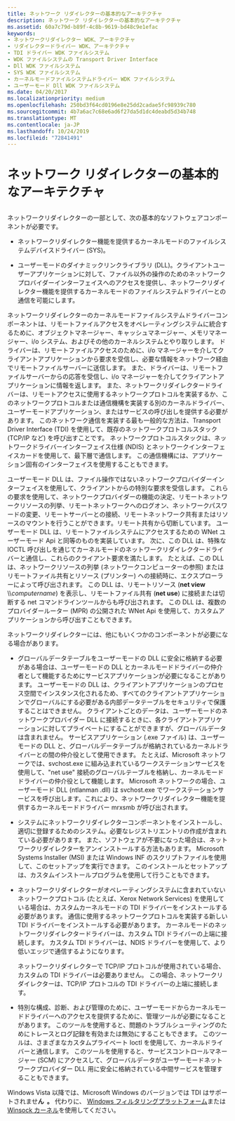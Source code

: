 ```yaml
---
title: ネットワーク リダイレクターの基本的なアーキテクチャ
description: ネットワーク リダイレクターの基本的なアーキテクチャ
ms.assetid: 60a7c79d-b89f-4c8b-9619-bd48c9e1efac
keywords:
- ネットワークリダイレクター WDK、アーキテクチャ
- リダイレクタードライバー WDK、アーキテクチャ
- TDI ドライバー WDK ファイルシステム
- WDK ファイルシステムの Transport Driver Interface
- Dll WDK ファイルシステム
- SYS WDK ファイルシステム
- カーネルモードファイルシステムドライバー WDK ファイルシステム
- ユーザーモード Dll WDK ファイルシステム
ms.date: 04/20/2017
ms.localizationpriority: medium
ms.openlocfilehash: 250bd3f64cd0196e8e25dd2cadae5fc98939c780
ms.sourcegitcommit: 4b7a6ac7c68e6ad6f27da5d1dc4deabd5d34b748
ms.translationtype: MT
ms.contentlocale: ja-JP
ms.lasthandoff: 10/24/2019
ms.locfileid: "72841491"
---
```

# <a name="basic-architecture-of-a-network-redirector"></a>ネットワーク リダイレクターの基本的なアーキテクチャ


## <span id="ddk_basic_architecture_of_a_network_redirector_if"></span><span id="DDK_BASIC_ARCHITECTURE_OF_A_NETWORK_REDIRECTOR_IF"></span>


ネットワークリダイレクターの一部として、次の基本的なソフトウェアコンポーネントが必要です。

-   ネットワークリダイレクター機能を提供するカーネルモードのファイルシステムデバイスドライバー (SYS)。

-   ユーザーモードのダイナミックリンクライブラリ (DLL)。クライアントユーザーアプリケーションに対して、ファイル以外の操作のためのネットワークプロバイダーインターフェイスへのアクセスを提供し、ネットワークリダイレクター機能を提供するカーネルモードのファイルシステムドライバーとの通信を可能にします。

ネットワークリダイレクターのカーネルモードファイルシステムドライバーコンポーネントは、リモートファイルアクセスをオペレーティングシステムに統合するために、オブジェクトマネージャー、キャッシュマネージャー、メモリマネージャー、i/o システム、およびその他のカーネルシステムとやり取りします。 ドライバーは、リモートファイルアクセスのために、i/o マネージャーを介してクライアントアプリケーションから要求を受信し、必要な情報をネットワーク経由でリモートファイルサーバーに送信します。 また、ドライバーは、リモートファイルサーバーからの応答を受信し、i/o マネージャーを介してクライアントアプリケーションに情報を返します。 また、ネットワークリダイレクタードライバーは、リモートアクセスに使用するネットワークプロトコルを実装するか、このネットワークプロトコルまたは通信機構を実装する別のカーネルドライバー、ユーザーモードアプリケーション、またはサービスの呼び出しを提供する必要があります。 このネットワーク通信を実装する最も一般的な方法は、Transport Driver Interface (TDI) を使用して、既存のネットワークプロトコルスタック (TCP/IP など) を呼び出すことです。 ネットワークプロトコルスタックは、ネットワークドライバーインターフェイス仕様 (NDIS) とネットワークインターフェイスカードを使用して、最下層で通信します。 この通信機構には、アプリケーション固有のインターフェイスを使用することもできます。

ユーザーモード DLL は、ファイル操作ではないネットワークプロバイダーインターフェイスを使用して、クライアントからの特別な要求を受信します。 これらの要求を使用して、ネットワークプロバイダーの機能の決定、リモートネットワークリソースの列挙、リモートネットワークへのログオン、ネットワークパスワードの変更、リモートサーバーとの接続、リモートネットワーク共有またはリソースのマウントを行うことができます。リモート共有から切断しています。 ユーザーモード DLL は、リモートファイルシステムにアクセスするための WNet ユーザーモード Api と同等のものを実装しています。 次に、この DLL は、特殊な IOCTL 呼び出しを通じてカーネルモードのネットワークリダイレクタードライバーと通信し、これらのクライアント要求を満たします。 たとえば、この DLL は、ネットワークリソースの列挙 (ネットワークコンピューターの参照) またはリモートファイル共有とリソース (プリンター) への接続時に、エクスプローラーによって呼び出されます。 この DLL は、リモートリソース (**net view** \\\\*computername*) を表示し、リモートファイル共有 (**net use**) に接続または切断する net コマンドラインツールからも呼び出されます。 この DLL は、複数のプロバイダールーター (MPR) の公開された WNet Api を使用して、カスタムアプリケーションから呼び出すこともできます。

ネットワークリダイレクターには、他にもいくつかのコンポーネントが必要になる場合があります。

-   グローバルデータテーブルをユーザーモードの DLL に安全に格納する必要がある場合は、ユーザーモードの DLL とカーネルモードドライバーの仲介者として機能するためにサービスアプリケーションが必要になることがあります。 ユーザーモードの DLL は、クライアントアプリケーションのプロセス空間でインスタンス化されるため、すべてのクライアントアプリケーションでグローバルにする必要がある内部データテーブルをセキュリティで保護することはできません。 クライアントごとのデータは、ユーザーモードのネットワークプロバイダー DLL に接続するときに、各クライアントアプリケーションに対してプライベートにすることができますが、グローバルデータは含まれません。 サービスアプリケーション (.exe ファイル) は、ユーザーモードの DLL と、グローバルデータテーブルが格納されているカーネルドライバーとの間の仲介役として使用できます。 たとえば、Microsoft ネットワークでは、svchost.exe に組み込まれているワークステーションサービスを使用して、"net use" 接続のグローバルテーブルを格納し、カーネルモードドライバーの仲介役として機能します。 Microsoft ネットワークの場合、ユーザーモード DLL (ntlanman .dll) は svchost.exe でワークステーションサービスを呼び出します。これにより、ネットワークリダイレクター機能を提供するカーネルモードドライバー mrxsmb が呼び出されます。

-   システムにネットワークリダイレクターコンポーネントをインストールし、適切に登録するためのシステム。必要なレジストリエントリの作成が含まれている必要があります。 また、ソフトウェアが不要になった場合は、ネットワークリダイレクターをアンインストールする方法もあります。 Microsoft Systems Installer (MSI) または Windows INF のスクリプトファイルを使用して、このセットアップを実行できます。 このインストールとセットアップは、カスタムインストールプログラムを使用して行うこともできます。

-   ネットワークリダイレクターがオペレーティングシステムに含まれていないネットワークプロトコル (たとえば、Xerox Network Services) を使用している場合は、カスタムカーネルモードの TDI ドライバーをインストールする必要があります。 通信に使用するネットワークプロトコルを実装する新しい TDI ドライバーをインストールする必要があります。 カーネルモードのネットワークリダイレクタードライバーは、カスタム TDI ドライバーの上端に接続します。 カスタム TDI ドライバーは、NDIS ドライバーを使用して、より低いエッジで通信するようになります。

    ネットワークリダイレクターで TCP/IP プロトコルが使用されている場合、カスタムの TDI ドライバーは必要ありません。 この場合、ネットワークリダイレクターは、TCP/IP プロトコルの TDI ドライバーの上端に接続します。

-   特別な構成、診断、および管理のために、ユーザーモードからカーネルモードドライバーへのアクセスを提供するために、管理ツールが必要になることがあります。 このツールを使用すると、問題のトラブルシューティングのためにトレースとログ記録を有効または無効にすることもできます。 このツールは、さまざまなカスタムプライベート Ioctl を使用して、カーネルドライバーと通信します。 このツールを使用すると、サービスコントロールマネージャー (SCM) にアクセスして、グローバルデータがユーザーモードネットワークプロバイダー DLL 用に安全に格納されている中間サービスを管理することもできます。

Windows Vista 以降では、Microsoft Windows のバージョンでは TDI はサポートされませ**ん  。** 代わりに、 [Windows フィルタリングプラットフォーム](https://docs.microsoft.com/windows-hardware/drivers/network/windows-filtering-platform-callout-drivers2)または[Winsock カーネル](https://docs.microsoft.com/windows-hardware/drivers/ddi/_netvista/)を使用してください。

 

 

 





